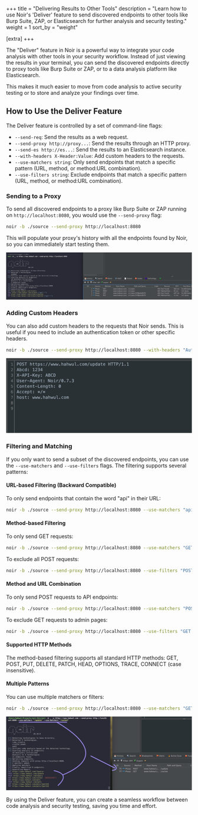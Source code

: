 +++
title = "Delivering Results to Other Tools"
description = "Learn how to use Noir's 'Deliver' feature to send discovered endpoints to other tools like Burp Suite, ZAP, or Elasticsearch for further analysis and security testing."
weight = 1
sort_by = "weight"

[extra]
+++

The "Deliver" feature in Noir is a powerful way to integrate your code analysis with other tools in your security workflow. Instead of just viewing the results in your terminal, you can send the discovered endpoints directly to proxy tools like Burp Suite or ZAP, or to a data analysis platform like Elasticsearch.

This makes it much easier to move from code analysis to active security testing or to store and analyze your findings over time.

## How to Use the Deliver Feature

The Deliver feature is controlled by a set of command-line flags:

*   `--send-req`: Send the results as a web request.
*   `--send-proxy http://proxy...`: Send the results through an HTTP proxy.
*   `--send-es http://es...`: Send the results to an Elasticsearch instance.
*   `--with-headers X-Header:Value`: Add custom headers to the requests.
*   `--use-matchers string`: Only send endpoints that match a specific pattern (URL, method, or method:URL combination).
*   `--use-filters string`: Exclude endpoints that match a specific pattern (URL, method, or method:URL combination).

### Sending to a Proxy

To send all discovered endpoints to a proxy like Burp Suite or ZAP running on `http://localhost:8080`, you would use the `--send-proxy` flag:

```bash
noir -b ./source --send-proxy http://localhost:8080
```

This will populate your proxy's history with all the endpoints found by Noir, so you can immediately start testing them.

![](./deliver-proxy.png)

### Adding Custom Headers

You can also add custom headers to the requests that Noir sends. This is useful if you need to include an authentication token or other specific headers.

```bash
noir -b ./source --send-proxy http://localhost:8080 --with-headers "Authorization: Bearer your-token"
```

![](./deliver-header.png)

### Filtering and Matching

If you only want to send a subset of the discovered endpoints, you can use the `--use-matchers` and `--use-filters` flags. The filtering supports several patterns:

#### URL-based Filtering (Backward Compatible)
To only send endpoints that contain the word "api" in their URL:

```bash
noir -b ./source --send-proxy http://localhost:8080 --use-matchers "api"
```

#### Method-based Filtering
To only send GET requests:

```bash
noir -b ./source --send-proxy http://localhost:8080 --use-matchers "GET"
```

To exclude all POST requests:

```bash
noir -b ./source --send-proxy http://localhost:8080 --use-filters "POST"
```

#### Method and URL Combination
To only send POST requests to API endpoints:

```bash
noir -b ./source --send-proxy http://localhost:8080 --use-matchers "POST:/api"
```

To exclude GET requests to admin pages:

```bash
noir -b ./source --send-proxy http://localhost:8080 --use-filters "GET:/admin"
```

#### Supported HTTP Methods
The method-based filtering supports all standard HTTP methods: GET, POST, PUT, DELETE, PATCH, HEAD, OPTIONS, TRACE, CONNECT (case insensitive).

#### Multiple Patterns
You can use multiple matchers or filters:

```bash
noir -b ./source --send-proxy http://localhost:8080 --use-matchers "GET" --use-matchers "POST:/api"
```

![](./deliver-mf.png)

By using the Deliver feature, you can create a seamless workflow between code analysis and security testing, saving you time and effort.
